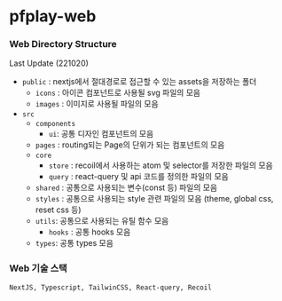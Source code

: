 # pfplay-web

### Web Directory Structure

Last Update (221020) 

- `public` : nextjs에서 절대경로로 접근할 수 있는 assets을 저장하는 폴더
  - `icons` : 아이콘 컴포넌트로 사용될 svg 파일의 모음
  - `images` : 이미지로 사용될 파일의 모음
- `src`
  - `components`
    - `ui`: 공통 디자인 컴포넌트의 모음
  - `pages` : routing되는 Page의 단위가 되는 컴포넌트의 모음
  - `core`
    - `store` : recoil에서 사용하는 atom 및 selector를 저장한 파일의 모음
    - `query` : react-query 및 api 코드를 정의한 파일의 모음
  - `shared` : 공통으로 사용되는 변수(const 등) 파일의 모음
  - `styles` : 공통으로 사용되는 style 관련 파일의 모음 (theme, global css, reset css 등)
  - `utils`: 공통으로 사용되는 유틸 함수 모음
    - `hooks` : 공통 hooks 모음
  - `types`: 공통 types 모음

### Web 기술 스택

`NextJS, Typescript, TailwinCSS, React-query, Recoil`
